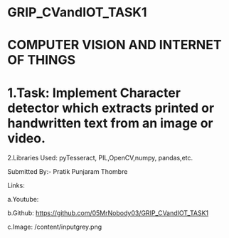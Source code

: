 # GRIP_CVandIOT_TASK1
# COMPUTER VISION AND INTERNET OF THINGS
# 1.Task: Implement Character detector which extracts printed or handwritten text from an image or video.

2.Libraries Used: pyTesseract, PIL,OpenCV,numpy, pandas,etc.

Submitted By:- Pratik Punjaram Thombre

Links:

a.Youtube:

b.Github: https://github.com/05MrNobody03/GRIP_CVandIOT_TASK1

c.Image: /content/inputgrey.png

